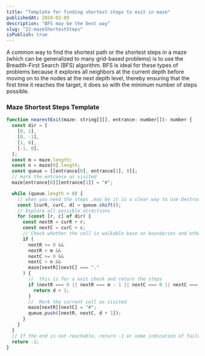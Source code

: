 ```yaml
---
title: "Template for finding shortest steps to exit in maze"
publishedAt: 2024-02-09
description: "BFS may be the best way"
slug: "22-mazeShortestSteps"
isPublish: true
---
```


A common way to find the shortest path or the shortest steps in a maze (which can be generalized to many grid-based problems) is to use the Breadth-First Search (BFS) algorithm. BFS is ideal for these types of problems because it explores all neighbors at the current depth before moving on to the nodes at the next depth level, thereby ensuring that the first time it reaches the target, it does so with the minimum number of steps possible.

### Maze Shortest Steps Template

```js
function nearestExit(maze: string[][], entrance: number[]): number {
  const dir = [
    [0, 1],
    [0, -1],
    [1, 0],
    [-1, 0],
  ];
  const m = maze.length;
  const n = maze[0].length;
  const queue = [[entrance[0], entrance[1], 0]];
  // mark the entrance as visited
  maze[entrance[0]][entrance[1]] = "#";

  while (queue.length > 0) {
    // when you need the steps ,may be it is a clear way to use Destructuring Assignment
    const [curR, curC, d] = queue.shift();
    // Explore all possible directions
    for (const [r, c] of dir) {
      const nextR = curR + r;
      const nextC = curC + c;
      // Check whether the cell is walkable base on boundaries and other conditions(not visited or not a wall)
      if (
        nextR >= 0 &&
        nextR < m &&
        nextC >= 0 &&
        nextC < n &&
        maze[nextR][nextC] === "."
      ) {
        //  this is for a exit check and return the steps
        if (nextR === 0 || nextR === m - 1 || nextC === 0 || nextC === n - 1) {
          return d + 1;
        }
        //  Mark the current cell as visited
        maze[nextR][nextC] = "#";
        queue.push([nextR, nextC, d + 1]);
      }
    }
  }
  // If the end is not reachable, return -1 or some indication of failure
  return -1;
}
```
